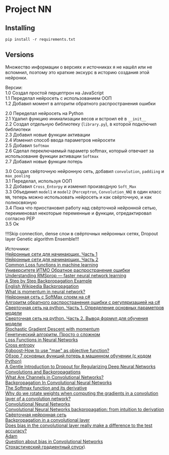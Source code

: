 # Project NN

## Installing
```shell
pip install -r requirements.txt
```

## Versions
Множество информации о версиях и источниках я не нашёл или не вспомнил, поэтому это краткие экскурс в историю создания этой нейронки.

Версии:\
1.0 Создал простой перцептрон на JavaScript\
1.1 Переделал нейросеть с использованием ООП\
1.2 Добавил момент в алгоритм обратного распространения ошибки

2.0 Переделал нейросеть на Python\
2.1 Удалил функцию инииализации весов и встроил её в `__init__`\
2.2 Создал отдельную библиотеку (`library.py`), в которой подключил библиотеки\
2.3 Добавил новые функции активации\
2.4 Изменил способ ввода параметров нейросети\
2.5 Добавил `Softmax`\
2.6 Сделал переключаемый параметр softmax, который отвечает за использование функции активации `Softmax`\
2.7 Добавил новые функции потерь

3.0 Создал свёрточную нейронную сеть, добавил `convolution`, `paddiing` и `max_pooling`\
3.1 Переделал, используя ООП\
3.2 Добавил `Cross_Entorpy` и изменил производную `Soft_Max`\
3.3 Объединил `model1` и `model2` (`Perceptron`, `Convolution_NN`) в один класс `NN`, теперь можно использовать нейросеть и как свёрточную, и как полносвязную\
3.4 Пока что приостановил работу над свёрточной нейронной сетью, переименовал некоторые переменные и функции, отредактировал согласно PEP\
3.5 Ок

!!!Skip connection, dense слои в свёрточных нейронных сетях, Dropout layer Genetic algorithm Ensemble!!!

Источники:\
[Нейронные сети для начинающих. Часть 1](https://habr.com/ru/post/312450/)\
[Нейронные сети для начинающих. Часть 2](https://habr.com/ru/post/313216/)\
[Common Loss functions in machine learning](https://towardsdatascience.com/common-loss-functions-in-machine-learning-46af0ffc4d23)\
[Университете ИТМО Обратное распространение ошибки](https://neerc.ifmo.ru/wiki/index.php?title=Обратное_распространение_ошибки)\
[Understanding RMSprop — faster neural network learning](https://towardsdatascience.com/understanding-rmsprop-faster-neural-network-learning-62e116fcf29a)\
[A Step by Step Backpropagation Example](https://mattmazur.com/2015/03/17/a-step-by-step-backpropagation-example/)\
[English Wikipedia Backpropagation](https://en.wikipedia.org/wiki/Backpropagation#Derivation)\
[What is momentum in neural network?](https://datascience.stackexchange.com/questions/84167/what-is-momentum-in-neural-network)\
[Нейронная сеть с SoftMax слоем на c#](https://habr.com/ru/post/155235/)\
[Алгоритм обратного распространения ошибки с регуляризацией на c#](https://habr.com/ru/articles/154369/)\
[Сверточная сеть на python. Часть 1. Определение основных параметров модели](https://habr.com/ru/company/ods/blog/344008/)\
[Сверточная сеть на python. Часть 2. Вывод формул для обучения модели](https://habr.com/ru/company/ods/blog/344116/)\
[Stochastic Gradient Descent with momentum](https://towardsdatascience.com/stochastic-gradient-descent-with-momentum-a84097641a5d)\
[Генетический алгоритм. Просто о сложном](https://habr.com/ru/post/128704/)\
[Loss Functions in Neural Networks](https://www.theaidream.com/post/loss-functions-in-neural-networks)\
[Cross entropy](https://en.wikipedia.org/wiki/Cross_entropy)\
[Xgboost-How to use "mae" as objective function?](https://stackoverflow.com/questions/45006341/xgboost-how-to-use-mae-as-objective-function)\
[Обзор 7 основных функций потерь в машинном обучении (с кодом Python)](https://russianblogs.com/article/34271570686/)\
[A Gentle Introduction to Dropout for Regularizing Deep Neural Networks](https://machinelearningmastery.com/dropout-for-regularizing-deep-neural-networks/)\
[Convolutions and Backpropagations](https://pavisj.medium.com/convolutions-and-backpropagations-46026a8f5d2c)\
[What Are Channels in Convolutional Networks?](https://www.baeldung.com/cs/cnn-channels)\
[Backpropagation In Convolutional Neural Networks](https://www.jefkine.com/general/2016/09/05/backpropagation-in-convolutional-neural-networks/)\
[The Softmax function and its derivative](https://eli.thegreenplace.net/2016/the-softmax-function-and-its-derivative/)\
[Why do we rotate weights when computing the gradients in a convolution layer of a convolution network?](http://soumith.ch/ex/pages/2014/08/07/why-rotate-weights-convolution-gradient/)\
[Convolutional Neural Networks](https://andrew.gibiansky.com/blog/machine-learning/convolutional-neural-networks/)\
[Convolutional Neural Networks backpropagation: from intuition to derivation](https://grzegorzgwardys.wordpress.com/2016/04/22/8/#unique-identifier2)\
[Свёрточная нейронная сеть](https://ru.wikipedia.org/wiki/Свёрточная_нейронная_сеть#Архитектура_и_принцип_работы)\
[Backpropagation in a convolutional layer](https://towardsdatascience.com/backpropagation-in-a-convolutional-layer-24c8d64d8509)\
[Does bias in the convolutional layer really make a difference to the test accuracy?](https://stackoverflow.com/questions/51959507/does-bias-in-the-convolutional-layer-really-make-a-difference-to-the-test-accura)\
[Adam](https://optimization.cbe.cornell.edu/index.php?title=Adam)\
[Question about bias in Convolutional Networks](https://datascience.stackexchange.com/questions/11853/question-about-bias-in-convolutional-networks/)\
[Стохастический градиентный спуск](https://ru.wikipedia.org/wiki/Стохастический_градиентный_спуск)\